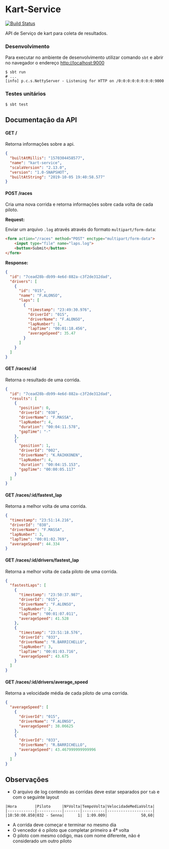 
Kart-Service  
======  
  
[![Build Status](https://travis-ci.org/test)](https://travis-ci.org/test)  
  
API de Serviço de kart para coleta de resultados.  
  
### Desenvolvimento  
  
Para executar no ambiente de desenvolvimento utilizar comando `sbt` e abrir no navegador o endereço [http://localhost:9000](http://localhost:9000)  
  
```shell  
$ sbt run  
# ...  
[info] p.c.s.NettyServer - Listening for HTTP on /0:0:0:0:0:0:0:0:9000  
```  
  
### Testes unitários  
  
```shell  
$ sbt test  
```  
  
## Documentação da API  
  
#### GET /  
  
Retorna informações sobre a api.  
  
```json  
{  
  "builtAtMillis": "1570304458577",  
  "name": "kart-service",  
  "scalaVersion": "2.13.0",  
  "version": "1.0-SNAPSHOT",  
  "builtAtString": "2019-10-05 19:40:58.577"  
}  
```  
  
#### POST /races  
  
Cria uma nova corrida e retorna informações sobre cada volta de cada piloto.  
  
**Request:**  
  
Enviar um arquivo `.log` através através do formato `multipart/form-data`:  
  
```html  
<form action="/races" method="POST" enctype="multipart/form-data">  
    <input type="file" name="laps.log">  
    <button>Submit</button>  
</form>  
```  
  
**Response:**  
  
```json  
{  
  "id": "7cead28b-db99-4e6d-882a-c3f2de312dad",  
  "drivers": [  
    {  
      "id": "015",  
      "name": "F.ALONSO",  
      "laps": [  
        {  
          "timestamp": "23:49:30.976",  
          "driverId": "015",  
          "driverName": "F.ALONSO",  
          "lapNumber": 1,  
          "lapTime": "00:01:18.456",  
          "averageSpeed": 35.47  
        }  
      ]  
    }  
  ]  
}  
```  
  
#### GET /races/:id  
  
Retorna o resultado de uma corrida.  
  
  
```json  
{  
  "id": "7cead28b-db99-4e6d-882a-c3f2de312dad",  
  "results": [  
    {  
      "position": 0,  
      "driverId": "038",  
      "driverName": "F.MASSA",  
      "lapNumber": 4,  
      "duration": "00:04:11.578",  
      "gapTime": "-"  
    },  
    {  
      "position": 1,  
      "driverId": "002",  
      "driverName": "K.RAIKKONEN",  
      "lapNumber": 4,  
      "duration": "00:04:15.153",  
      "gapTime": "00:00:05.117"  
    }  
  ]  
}  
```  
  
#### GET /races/:id/fastest_lap  
  
Retorna a melhor volta de uma corrida.  
  
  
```json  
{  
  "timestamp": "23:51:14.216",  
  "driverId": "038",  
  "driverName": "F.MASSA",  
  "lapNumber": 3,  
  "lapTime": "00:01:02.769",  
  "averageSpeed": 44.334  
}  
```  
  
#### GET /races/:id/drivers/fastest_lap  
  
Retorna a melhor volta de cada piloto de uma corrida.  
  
  
```json  
{  
  "fastestLaps": [  
    {  
      "timestamp": "23:50:37.987",  
      "driverId": "015",  
      "driverName": "F.ALONSO",  
      "lapNumber": 2,  
      "lapTime": "00:01:07.011",  
      "averageSpeed": 41.528  
    },  
    {  
      "timestamp": "23:51:18.576",  
      "driverId": "033",  
      "driverName": "R.BARRICHELLO",  
      "lapNumber": 3,  
      "lapTime": "00:01:03.716",  
      "averageSpeed": 43.675  
    }  
  ]  
}  
```  
  
#### GET /races/:id/drivers/average_speed  
  
Retorna a velocidade média de cada piloto de uma corrida.  
  
  
```json  
{  
  "averageSpeed": [  
    {  
      "driverId": "015",  
      "driverName": "F.ALONSO",  
      "averageSpeed": 38.06625  
    },  
    {  
      "driverId": "033",  
      "driverName": "R.BARRICHELLO",  
      "averageSpeed": 43.467999999999996  
    }  
  ]  
}  
```  
  
## Observações  
  
* O arquivo de log contendo as corridas deve estar separados por `tab` e com o seguinte layout
```
|Hora        |Piloto     |NºVolta|TempoVolta|VelocidadeMediaVolta|
|------------|-----------|-------|----------|--------------------|
|10:50:00.850|032 - Senna|      1|  1:09.009|               50,60|
```
* A corrida deve começar e terminar no mesmo dia  
* O vencedor é o piloto que completar primeiro a 4ª volta  
* O piloto com mesmo código, mas com nome diferente, não é considerado um outro piloto